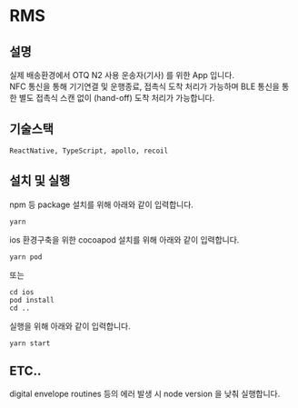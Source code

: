 # RMS

## 설명
실제 배송환경에서 OTQ N2 사용 운송자(기사) 를 위한 App 입니다.   
NFC 통신을 통해 기기연결 및 운행종료, 접촉식 도착 처리가 가능하며
BLE 통신을 통한 별도 접촉식 스캔 없이 (hand-off) 도착 처리가 가능합니다.

## 기술스택
```ReactNative, TypeScript, apollo, recoil```

## 설치 및 실행
npm 등 package 설치를 위해 아래와 같이 입력합니다.
```
yarn
```

ios 환경구축을 위한 cocoapod 설치를 위해 아래와 같이 입력합니다.
```
yarn pod
```
또는
```
cd ios
pod install
cd ..
```

실행을 위해 아래와 같이 입력합니다.
```
yarn start
```

## ETC..
digital envelope routines 등의 에러 발생 시 node version 을 낮춰 실행합니다.
